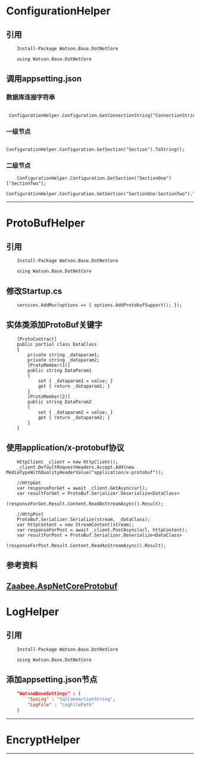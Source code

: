 # ConfigurationHelper
## 引用
        Install-Package Watson.Base.DotNetCore
```CSharp
    using Watson.Base.DotNetCore
```
## 调用appsetting.json
### 数据库连接字符串
```CSharp
    ConfigurationHelper.Configuration.GetConnectionString("ConnectionString");
```
### 一级节点
```CSharp
    ConfigurationHelper.Configuration.GetSection("Section").ToString();
```
### 二级节点
```CSharp
    ConfigurationHelper.Configuration.GetSection("SectionOne")["SectionTwo"];
    ConfigurationHelper.Configuration.GetSection("SectionOne:SectionTwo").ToString();
```
---
# ProtoBufHelper
## 引用
        Install-Package Watson.Base.DotNetCore
```CSharp
    using Watson.Base.DotNetCore
```
## 修改Startup.cs
```CSharp
    services.AddMvc(options => { options.AddProtobufSupport(); });
```
## 实体类添加ProtoBuf关键字
```CSharp
    [ProtoContract]
    public partial class DataClass
    {
        private string _dataparam1;
        private string _dataparam2;
        [ProtoMember(1)]
        public string DataParam1
        {
            set { _dataparam1 = value; }
            get { return _dataparam1; }
        }
        [ProtoMember(2)]
        public string DataParam2
        {
            set { _dataparam2 = value; }
            get { return _dataparam2; }
        }
    }
```
## 使用application/x-protobuf协议
```CSharp
    HttpClient _client = new HttpClient();
    _client.DefaultRequestHeaders.Accept.Add(new MediaTypeWithQualityHeaderValue("application/x-protobuf"));
    
    //HttpGet
    var responseForGet = await _client.GetAsync(url);
    var resultForGet = ProtoBuf.Serializer.Deserialize<DataClass>
                        (responseForGet.Result.Content.ReadAsStreamAsync().Result);
    
    //HttpPost
    ProtoBuf.Serializer.Serialize(stream, _dataClass);
    var httpContent = new StreamContent(stream);
    var responseForPost = await _client.PostAsync(url, httpContent);
    var resultForPost = ProtoBuf.Serializer.Deserialize<DataClass>
                        (responseForPost.Result.Content.ReadAsStreamAsync().Result);
```
## 参考资料
  [Zaabee.AspNetCoreProtobuf](https://github.com/Mutuduxf/Zaabee.AspNetCoreProtobuf)
---
# LogHelper
## 引用
        Install-Package Watson.Base.DotNetCore
```CSharp
    using Watson.Base.DotNetCore
```
## 添加appsetting.json节点
```json
    "WatsonBaseSettings" : {
        "SysLog" : "SqlConnectionString",
        "LogFile" : "LogFilePath"
    }
```
---
# EncryptHelper
---
